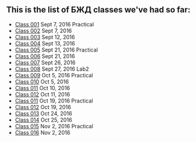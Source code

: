 ## This is the list of БЖД classes we've had so far:
>
* [Class 001](https://github.com/Gideonamani/834/blob/gh-pages/%D0%91%D0%96%D0%94/Class%20001.md) Sept 7, 2016 Practical
* [Class 002](https://github.com/Gideonamani/834/blob/gh-pages/%D0%91%D0%96%D0%94/Class%20002.md) Sept 7, 2016
* [Class 003](https://github.com/Gideonamani/834/blob/gh-pages/%D0%91%D0%96%D0%94/Class%20003.md) Sept 12, 2016
* [Class 004](https://github.com/Gideonamani/834/blob/gh-pages/%D0%91%D0%96%D0%94/Class%20004.md) Sept 13, 2016
* [Class 005](https://github.com/Gideonamani/834/blob/gh-pages/%D0%91%D0%96%D0%94/Class%20005.md) Sept 21, 2016 Practical
* [Class 006](https://github.com/Gideonamani/834/blob/gh-pages/%D0%91%D0%96%D0%94/Class%20006.md) Sept 21, 2016
* [Class 007](https://github.com/Gideonamani/834/blob/gh-pages/%D0%91%D0%96%D0%94/Class%20007.md) Sept 26, 2016
* [Class 008](https://github.com/Gideonamani/834/blob/gh-pages/%D0%91%D0%96%D0%94/Class%20008.md) Sept 27, 2016 Lab2
* [Class 009](https://github.com/Gideonamani/834/blob/gh-pages/%D0%91%D0%96%D0%94/Class%20009.md) Oct 5, 2016 Practical
* [Class 010](https://github.com/Gideonamani/834/blob/gh-pages/%D0%91%D0%96%D0%94/Class%20010.md) Oct 5, 2016
* [Class 011](https://github.com/Gideonamani/834/blob/gh-pages/%D0%91%D0%96%D0%94/Class%20011.md) Oct 10, 2016
* [Class 012](https://github.com/Gideonamani/834/blob/gh-pages/%D0%91%D0%96%D0%94/Class%20012.md) Oct 11, 2016
* [Class 011](https://github.com/Gideonamani/834/blob/gh-pages/%D0%91%D0%96%D0%94/Class%20011.md) Oct 19, 2016 Practical
* [Class 012](https://github.com/Gideonamani/834/blob/gh-pages/%D0%91%D0%96%D0%94/Class%20012.md) Oct 19, 2016
* [Class 013](https://github.com/Gideonamani/834/blob/gh-pages/%D0%91%D0%96%D0%94/Class%20013.md) Oct 24, 2016
* [Class 014](https://github.com/Gideonamani/834/blob/gh-pages/%D0%91%D0%96%D0%94/Class%20014.md) Oct 25, 2016
* [Class 015](https://github.com/Gideonamani/834/blob/gh-pages/%D0%91%D0%96%D0%94/Class%20015.md) Nov 2, 2016 Practical
* [Class 016](https://github.com/Gideonamani/834/blob/gh-pages/%D0%91%D0%96%D0%94/Class%20016.md) Nov 2, 2016
